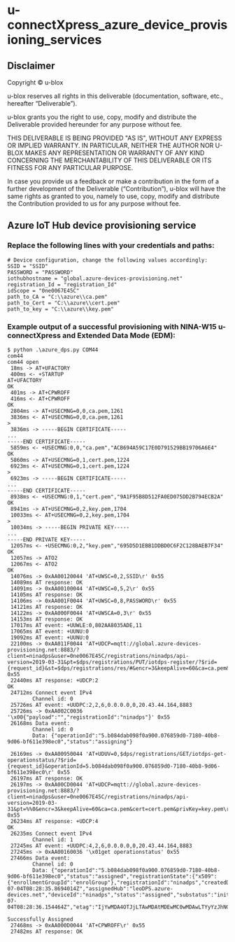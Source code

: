 # u-connectXpress_azure_device_provisioning_services

## Disclaimer
Copyright &copy; u-blox 

u-blox reserves all rights in this deliverable (documentation, software, etc.,
hereafter “Deliverable”). 

u-blox grants you the right to use, copy, modify and distribute the
Deliverable provided hereunder for any purpose without fee.

THIS DELIVERABLE IS BEING PROVIDED "AS IS", WITHOUT ANY EXPRESS OR IMPLIED
WARRANTY. IN PARTICULAR, NEITHER THE AUTHOR NOR U-BLOX MAKES ANY
REPRESENTATION OR WARRANTY OF ANY KIND CONCERNING THE MERCHANTABILITY OF THIS
DELIVERABLE OR ITS FITNESS FOR ANY PARTICULAR PURPOSE.

In case you provide us a feedback or make a contribution in the form of a
further development of the Deliverable (“Contribution”), u-blox will have the
same rights as granted to you, namely to use, copy, modify and distribute the
Contribution provided to us for any purpose without fee.

## Azure IoT Hub device provisioning service

### Replace the following lines with your credentials and paths:

```
# Device configuration, change the following values accordingly:
SSID = "SSID"
PASSWORD = "PASSWORD"
iothubhostname = "global.azure-devices-provisioning.net"
registration_Id = "registration_Id"
idScope = "0ne0067E45C"
path_to_CA = "C:\\azure\\ca.pem"
path_to_Cert = "C:\\azure\\cert.pem"
path_to_key = "C:\\azure\\key.pem"
```

### Example output of a successful provisioning with NINA-W15 u-connectXpress and Extended Data Mode (EDM):


```
$ python .\azure_dps.py COM44
com44
com44 open
 18ms -> AT+UFACTORY
 400ms <- +STARTUP
AT+UFACTORY
OK
 401ms -> AT+CPWROFF
 416ms <- AT+CPWROFF
OK
 2804ms -> AT+USECMNG=0,0,ca.pem,1261
 3836ms <- AT+USECMNG=0,0,ca.pem,1261
>
 3836ms -> -----BEGIN CERTIFICATE-----
...
-----END CERTIFICATE-----
 5859ms <- +USECMNG:0,0,"ca.pem","ACB694A59C17E0D791529BB19706A6E4"
OK
 5860ms -> AT+USECMNG=0,1,cert.pem,1224
 6923ms <- AT+USECMNG=0,1,cert.pem,1224
>
 6923ms -> -----BEGIN CERTIFICATE-----
...
-----END CERTIFICATE-----
 8938ms <- +USECMNG:0,1,"cert.pem","9A1F95B8D512FA0ED075DD2B794ECB2A"
OK
 8941ms -> AT+USECMNG=0,2,key.pem,1704
 10033ms <- AT+USECMNG=0,2,key.pem,1704
>
 10034ms -> -----BEGIN PRIVATE KEY-----
...
-----END PRIVATE KEY-----
 12057ms <- +USECMNG:0,2,"key.pem","695D5D1EBB1DDBD0C6F2C128BAEB7F34"
OK
 12057ms -> ATO2
 12067ms <- ATO2
OK
 14076ms -> 0xAA00120044 'AT+UWSC=0,2,SSID\r' 0x55
 14089ms AT response: OK
 14091ms -> 0xAA00100044 'AT+UWSC=0,5,2\r' 0x55
 14105ms AT response: OK
 14106ms -> 0xAA001F0044 'AT+UWSC=0,8,PASSWORD\r' 0x55
 14121ms AT response: OK
 14122ms -> 0xAA000F0044 'AT+UWSCA=0,3\r' 0x55
 14153ms AT response: OK
 17017ms AT event: +UUWLE:0,802AA8035ADE,11
 17065ms AT event: +UUNU:0
 19092ms AT event: +UUNU:0
 22100ms -> 0xAA011F0044 'AT+UDCP=mqtt://global.azure-devices-provisioning.net:8883/?client=ninadps&user=0ne0067E45C/registrations/ninadps/api-version=2019-03-31&pt=$dps/registrations/PUT/iotdps-register/?$rid={request_id}&st=$dps/registrations/res/#&encr=3&keepAlive=60&ca=ca.pem&cert=cert.pem&privKey=key.pem\r' 0x55
 22440ms AT response: +UDCP:2
OK
 24712ms Connect event IPv4
        Channel id: 0
 25726ms AT event: +UUDPC:2,2,6,0.0.0.0,0,20.43.44.164,8883
 25726ms -> 0xAA002C0036 '\x00{"payload":"","registrationId":"ninadps"}' 0x55
 26168ms Data event:
        Channel id: 0
        Data: {"operationId":"5.b084dab098f0a900.076859d0-7180-40b8-9d06-bf611e398ec0","status":"assigning"}

 26169ms -> 0xAA00950044 'AT+UDUV=0,$dps/registrations/GET/iotdps-get-operationstatus/?$rid={request_id}&operationId=5.b084dab098f0a900.076859d0-7180-40b8-9d06-bf611e398ec0\r' 0x55
 26197ms AT response: OK
 26197ms -> 0xAA00CD0044 'AT+UDCP=mqtt://global.azure-devices-provisioning.net:8883/?client=ninadps&user=0ne0067E45C/registrations/ninadps/api-version=2019-03-31&pt=%%0&encr=3&keepAlive=60&ca=ca.pem&cert=cert.pem&privKey=key.pem\r' 0x55
 26234ms AT response: +UDCP:4
OK
 26235ms Connect event IPv4
        Channel id: 1
 27245ms AT event: +UUDPC:4,2,6,0.0.0.0,0,20.43.44.164,8883
 27245ms -> 0xAA00160036 '\x01get operationstatus' 0x55
 27466ms Data event:
        Channel id: 0
        Data: {"operationId":"5.b084dab098f0a900.076859d0-7180-40b8-9d06-bf611e398ec0","status":"assigned","registrationState":{"x509":{"enrollmentGroupId":"enrolGroup"},"registrationId":"ninadps","createdDateTimeUtc":"2022-07-04T08:28:35.8694014Z","assignedHub":"leoDPS.azure-devices.net","deviceId":"ninadps","status":"assigned","substatus":"initialAssignment","lastUpdatedDateTimeUtc":"2022-07-04T08:28:36.154464Z","etag":"IjYwMDA4OTJjLTAwMDAtMDEwMC0wMDAwLTYyYzJhNGI0MDAwMCI="}}

Successfully Assigned
 27468ms -> 0xAA000D0044 'AT+CPWROFF\r' 0x55
 27482ms AT response: OK
 ```
